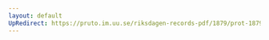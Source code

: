 ```yaml
---
layout: default
UpRedirect: https://pruto.im.uu.se/riksdagen-records-pdf/1879/prot-1879--ak--050/prot-1879--ak--050_006.pdf
---
```

